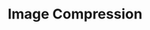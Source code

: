 ---
layout: page
title: Image Compression
description: A linear algebra project exploring image compression through Singular Value Decomposition (SVD) and Fourier Transform techniques.
img: assets/img/error50FFT2.png
redirect: https://github.com/sjasdeep/Image-Compression/blob/main/Image%20Compression.pdf
importance: 1
category: class
---